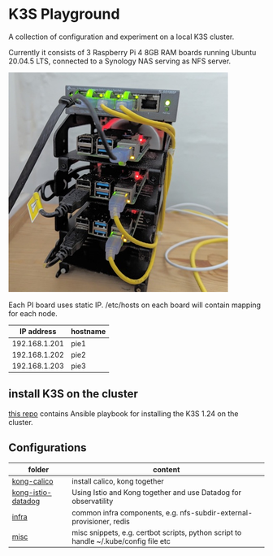 # K3S Playground
A collection of configuration and experiment on a local K3S cluster.

Currently it consists of  3 Raspberry Pi 4 8GB RAM boards running Ubuntu 20.04.5 LTS, connected to a Synology NAS serving as NFS server.

![Cluster Photo](images/cluster.jpg)

Each PI board uses static IP. /etc/hosts on each board will contain mapping for each node.

| IP address | hostname |
|---|---|
| 192.168.1.201 | pie1 |
| 192.168.1.202 | pie2 |
| 192.168.1.203 | pie3 |


## install K3S on the cluster
[this repo](https://github.com/sloppycoder/k3s-ansible) contains Ansible playbook for installing the K3S 1.24 on the cluster. 

## Configurations

| folder | content |
|---|---|
| [kong-calico](kong-calico/) | install calico, kong together |
| [kong-istio-datadog](kong-istio-datadog/) | Using Istio and Kong together and use Datadog for observatility |
| [infra](infra/) | common infra components, e.g. nfs-subdir-external-provisioner, redis |
| [misc](misc/) | misc snippets, e.g. certbot scripts, python script to handle ~/.kube/config file etc |

